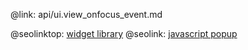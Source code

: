 @link: api/ui.view_onfocus_event.md

@seolinktop: [widget library](https://webix.com)
@seolink: [javascript popup](https://webix.com/widget/popup/)